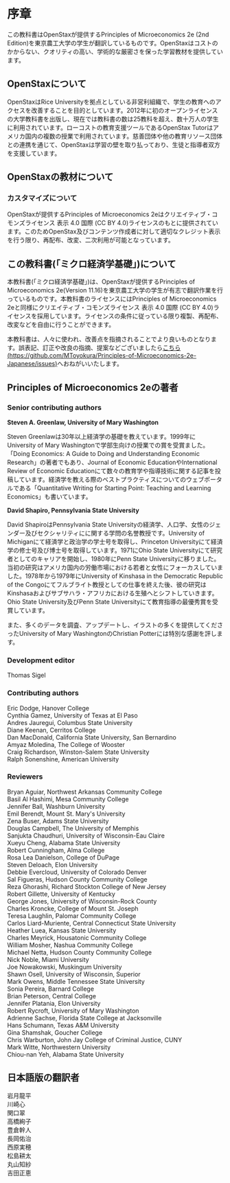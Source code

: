 # 序章
この教科書はOpenStaxが提供するPrinciples of Microeconomics 2e (2nd Edition)を東京農工大学の学生が翻訳しているものです。OpenStaxはコストのかからない、クオリティの高い、学術的な厳密さを保った学習教材を提供しています。

## OpenStaxについて
OpenStaxはRice Universityを拠点としている非営利組織で、学生の教育へのアクセスを改善することを目的としています。2012年に初のオープンライセンスの大学教科書を出版し、現在では教科書の数は25教科を超え、数十万人の学生に利用されています。ローコストの教育支援ツールであるOpenStax Tutorはアメリカ国内の複数の授業で利用されています。慈善団体や他の教育リソース団体との連携を通じて、OpenStaxは学習の壁を取り払っており、生徒と指導者双方を支援しています。

## OpenStaxの教材について
### カスタマイズについて
OpenStaxが提供するPrinciples of Microeconomics 2eはクリエイティブ・コモンズライセンス 表示 4.0 国際 (CC BY 4.0)ライセンスのもとに提供されています。このためOpenStax及びコンテンツ作成者に対して適切なクレジット表示を行う限り、再配布、改変、二次利用が可能となっています。

## この教科書(「ミクロ経済学基礎」)について
本教科書(「ミクロ経済学基礎」)は、OpenStaxが提供するPrinciples of Microeconomics 2e(Version 11.16)を東京農工大学の学生が有志で翻訳作業を行っているものです。本教科書のライセンスにはPrinciples of Microeconomics 2eと同様にクリエイティブ・コモンズライセンス 表示 4.0 国際 (CC BY 4.0)ライセンスを採用しています。ライセンスの条件に従っている限り複製、再配布、改変などを自由に行うことができます。

本教科書は、人々に使われ、改善点を指摘されることでより良いものとなります。誤表記、訂正や改良の指摘、提案などございましたら[こちら(https://github.com/MToyokura/Principles-of-Microeconomics-2e-Japanese/issues)](https://github.com/MToyokura/Principles-of-Microeconomics-2e-Japanese/issues)へおねがいいたします。

## Principles of Microeconomics 2eの著者
### Senior contributing authors
**Steven A. Greenlaw, University of Mary Washington**

Steven Greenlawは30年以上経済学の基礎を教えています。1999年にUniversity of Mary Washingtonで学部生向けの授業での賞を受賞ました。「Doing Economics: A Guide to Doing and Understanding Economic Research」の著者でもあり、Journal of Economic EducationやInternational Review of Economic Educationにて数々の教育学や指導技術に関する記事を投稿しています。経済学を教える際のベストプラクティスについてのウェブポータルである「Quantitative Writing for Starting Point: Teaching and Learning Economics」も書いています。

**David Shapiro, Pennsylvania State University**

David ShapiroはPennsylvania State Universityの経済学、人口学、女性のジェンダー及びセクシャリティにに関する学問の名誉教授です。University of Michiganにて経済学と政治学の学士号を取得し、Princeton Universityにて経済学の修士号及び博士号を取得しています。1971にOhio State Universityにて研究者としてのキャリアを開始し、1980年にPenn State Universityに移りました。当初の研究はアメリカ国内の労働市場における若者と女性にフォーカスしていました。1978年から1979年にUniversity of Kinshasa in the Democratic Republic of the Congoにてフルブライト教授としての仕事を終えた後、彼の研究はKinshasaおよびサブサハラ・アフリカにおける生殖へとシフトしていきます。Ohio State University及びPenn State Universityにて教育指導の最優秀賞を受賞しています。

また、多くのデータを調査、アップデートし、イラストの多くを提供してくださったUniversity of Mary WashingtonのChristian Potterには特別な感謝を評します。

### Development editor
Thomas Sigel

### Contributing authors
Eric Dodge, Hanover College
<br>Cynthia Gamez, University of Texas at El Paso
<br>Andres Jauregui, Columbus State University
<br>Diane Keenan, Cerritos College
<br>Dan MacDonald, California State University, San Bernardino
<br>Amyaz Moledina, The College of Wooster
<br>Craig Richardson, Winston-Salem State University
<br>Ralph Sonenshine, American University

### Reviewers
Bryan Aguiar, Northwest Arkansas Community College
<br>Basil Al Hashimi, Mesa Community College
<br>Jennifer Ball, Washburn University
<br>Emil Berendt, Mount St. Mary's University
<br>Zena Buser, Adams State University
<br>Douglas Campbell, The University of Memphis
<br>Sanjukta Chaudhuri, University of Wisconsin-Eau Claire
<br>Xueyu Cheng, Alabama State University
<br>Robert Cunningham, Alma College
<br>Rosa Lea Danielson, College of DuPage
<br>Steven Deloach, Elon University
<br>Debbie Evercloud, University of Colorado Denver
<br>Sal Figueras, Hudson County Community College
<br>Reza Ghorashi, Richard Stockton College of New Jersey
<br>Robert Gillette, University of Kentucky
<br>George Jones, University of Wisconsin-Rock County
<br>Charles Kroncke, College of Mount St. Joseph
<br>Teresa Laughlin, Palomar Community College
<br>Carlos Liard-Muriente, Central Connecticut State University
<br>Heather Luea, Kansas State University
<br>Charles Meyrick, Housatonic Community College
<br>William Mosher, Nashua Community College
<br>Michael Netta, Hudson County Community College
<br>Nick Noble, Miami University
<br>Joe Nowakowski, Muskingum University
<br>Shawn Osell, University of Wisconsin, Superior
<br>Mark Owens, Middle Tennessee State University
<br>Sonia Pereira, Barnard College
<br>Brian Peterson, Central College
<br>Jennifer Platania, Elon University
<br>Robert Rycroft, University of Mary Washington
<br>Adrienne Sachse, Florida State College at Jacksonville
<br>Hans Schumann, Texas A&M University
<br>Gina Shamshak, Goucher College
<br>Chris Warburton, John Jay College of Criminal Justice, CUNY
<br>Mark Witte, Northwestern University
<br>Chiou-nan Yeh, Alabama State University

## 日本語版の翻訳者
岩月龍平
<br>川崎心
<br>関口翠
<br>高橋絢子
<br>豊倉幹人
<br>長岡佑治
<br>西原実穂
<br>松島耕太
<br>丸山知紗
<br>吉田正恵